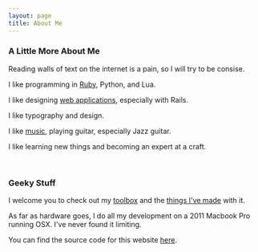 ```yaml
---
layout: page
title: About Me
---
```


### A Little More About Me ###

Reading walls of text on the internet is a pain, so I will try to be consise.

I like programming in [Ruby][1], Python, and Lua.

I like designing [web applications][2], especially with Rails.

I like typography and design.

I like [music][3], playing guitar, especially Jazz guitar.

I like learning new things and becoming an expert at a craft.

<br>

### Geeky Stuff ###


I welcome you to check out my [toolbox][4] and the [things I've made][5] with it.

As far as hardware goes, I do all my development on a 2011 Macbook Pro running OSX. I've never found it limiting.

You can find the source code for this website [here][6].

[1]: /2012/09/why-ruby/
[2]: /2013/01/jumping-in/
[3]: http://www.last.fm/user/taylorlapeyre
[4]: https://github.com/taylorlapeyre/toolbox
[5]: https://github.com/taylorlapeyre?tab=repositories
[6]: https://github.com/taylorlapeyre/taylorlapeyre.me